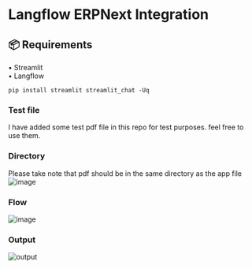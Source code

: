 # Langflow ERPNext Integration 

## 📦 <b>Requirements</b>

•	Streamlit
<br>
•	Langflow
<br>


```shell
pip install streamlit streamlit_chat -Uq
```

### Test file
I have added some test pdf file in this repo for test purposes. feel free to use them.

### Directory 
Please take note that pdf should be in the same directory as the app file
![image](https://github.com/oyasizaki/langflow-additional/assets/118342512/905f60e0-f9ed-499b-a69d-0efc1065e0b6)



### Flow
![image](https://github.com/oyasizaki/langflow-additional/assets/118342512/b24de5c3-95ff-4c6b-a85a-d197502199f7)


### Output
![output](https://github.com/oyasizaki/langflow-additional/assets/118342512/499ec434-286a-458d-b611-6fc72203dffe)


